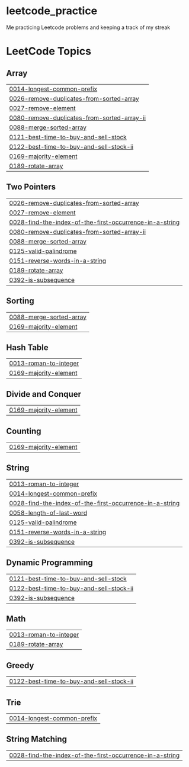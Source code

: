 # leetcode_practice
Me practicing Leetcode problems and keeping a track of my streak

<!---LeetCode Topics Start-->
# LeetCode Topics
## Array
|  |
| ------- |
| [0014-longest-common-prefix](https://github.com/shreyashree00015/leetcode_practice/tree/master/0014-longest-common-prefix) |
| [0026-remove-duplicates-from-sorted-array](https://github.com/shreyashree00015/leetcode_practice/tree/master/0026-remove-duplicates-from-sorted-array) |
| [0027-remove-element](https://github.com/shreyashree00015/leetcode_practice/tree/master/0027-remove-element) |
| [0080-remove-duplicates-from-sorted-array-ii](https://github.com/shreyashree00015/leetcode_practice/tree/master/0080-remove-duplicates-from-sorted-array-ii) |
| [0088-merge-sorted-array](https://github.com/shreyashree00015/leetcode_practice/tree/master/0088-merge-sorted-array) |
| [0121-best-time-to-buy-and-sell-stock](https://github.com/shreyashree00015/leetcode_practice/tree/master/0121-best-time-to-buy-and-sell-stock) |
| [0122-best-time-to-buy-and-sell-stock-ii](https://github.com/shreyashree00015/leetcode_practice/tree/master/0122-best-time-to-buy-and-sell-stock-ii) |
| [0169-majority-element](https://github.com/shreyashree00015/leetcode_practice/tree/master/0169-majority-element) |
| [0189-rotate-array](https://github.com/shreyashree00015/leetcode_practice/tree/master/0189-rotate-array) |
## Two Pointers
|  |
| ------- |
| [0026-remove-duplicates-from-sorted-array](https://github.com/shreyashree00015/leetcode_practice/tree/master/0026-remove-duplicates-from-sorted-array) |
| [0027-remove-element](https://github.com/shreyashree00015/leetcode_practice/tree/master/0027-remove-element) |
| [0028-find-the-index-of-the-first-occurrence-in-a-string](https://github.com/shreyashree00015/leetcode_practice/tree/master/0028-find-the-index-of-the-first-occurrence-in-a-string) |
| [0080-remove-duplicates-from-sorted-array-ii](https://github.com/shreyashree00015/leetcode_practice/tree/master/0080-remove-duplicates-from-sorted-array-ii) |
| [0088-merge-sorted-array](https://github.com/shreyashree00015/leetcode_practice/tree/master/0088-merge-sorted-array) |
| [0125-valid-palindrome](https://github.com/shreyashree00015/leetcode_practice/tree/master/0125-valid-palindrome) |
| [0151-reverse-words-in-a-string](https://github.com/shreyashree00015/leetcode_practice/tree/master/0151-reverse-words-in-a-string) |
| [0189-rotate-array](https://github.com/shreyashree00015/leetcode_practice/tree/master/0189-rotate-array) |
| [0392-is-subsequence](https://github.com/shreyashree00015/leetcode_practice/tree/master/0392-is-subsequence) |
## Sorting
|  |
| ------- |
| [0088-merge-sorted-array](https://github.com/shreyashree00015/leetcode_practice/tree/master/0088-merge-sorted-array) |
| [0169-majority-element](https://github.com/shreyashree00015/leetcode_practice/tree/master/0169-majority-element) |
## Hash Table
|  |
| ------- |
| [0013-roman-to-integer](https://github.com/shreyashree00015/leetcode_practice/tree/master/0013-roman-to-integer) |
| [0169-majority-element](https://github.com/shreyashree00015/leetcode_practice/tree/master/0169-majority-element) |
## Divide and Conquer
|  |
| ------- |
| [0169-majority-element](https://github.com/shreyashree00015/leetcode_practice/tree/master/0169-majority-element) |
## Counting
|  |
| ------- |
| [0169-majority-element](https://github.com/shreyashree00015/leetcode_practice/tree/master/0169-majority-element) |
## String
|  |
| ------- |
| [0013-roman-to-integer](https://github.com/shreyashree00015/leetcode_practice/tree/master/0013-roman-to-integer) |
| [0014-longest-common-prefix](https://github.com/shreyashree00015/leetcode_practice/tree/master/0014-longest-common-prefix) |
| [0028-find-the-index-of-the-first-occurrence-in-a-string](https://github.com/shreyashree00015/leetcode_practice/tree/master/0028-find-the-index-of-the-first-occurrence-in-a-string) |
| [0058-length-of-last-word](https://github.com/shreyashree00015/leetcode_practice/tree/master/0058-length-of-last-word) |
| [0125-valid-palindrome](https://github.com/shreyashree00015/leetcode_practice/tree/master/0125-valid-palindrome) |
| [0151-reverse-words-in-a-string](https://github.com/shreyashree00015/leetcode_practice/tree/master/0151-reverse-words-in-a-string) |
| [0392-is-subsequence](https://github.com/shreyashree00015/leetcode_practice/tree/master/0392-is-subsequence) |
## Dynamic Programming
|  |
| ------- |
| [0121-best-time-to-buy-and-sell-stock](https://github.com/shreyashree00015/leetcode_practice/tree/master/0121-best-time-to-buy-and-sell-stock) |
| [0122-best-time-to-buy-and-sell-stock-ii](https://github.com/shreyashree00015/leetcode_practice/tree/master/0122-best-time-to-buy-and-sell-stock-ii) |
| [0392-is-subsequence](https://github.com/shreyashree00015/leetcode_practice/tree/master/0392-is-subsequence) |
## Math
|  |
| ------- |
| [0013-roman-to-integer](https://github.com/shreyashree00015/leetcode_practice/tree/master/0013-roman-to-integer) |
| [0189-rotate-array](https://github.com/shreyashree00015/leetcode_practice/tree/master/0189-rotate-array) |
## Greedy
|  |
| ------- |
| [0122-best-time-to-buy-and-sell-stock-ii](https://github.com/shreyashree00015/leetcode_practice/tree/master/0122-best-time-to-buy-and-sell-stock-ii) |
## Trie
|  |
| ------- |
| [0014-longest-common-prefix](https://github.com/shreyashree00015/leetcode_practice/tree/master/0014-longest-common-prefix) |
## String Matching
|  |
| ------- |
| [0028-find-the-index-of-the-first-occurrence-in-a-string](https://github.com/shreyashree00015/leetcode_practice/tree/master/0028-find-the-index-of-the-first-occurrence-in-a-string) |
<!---LeetCode Topics End-->